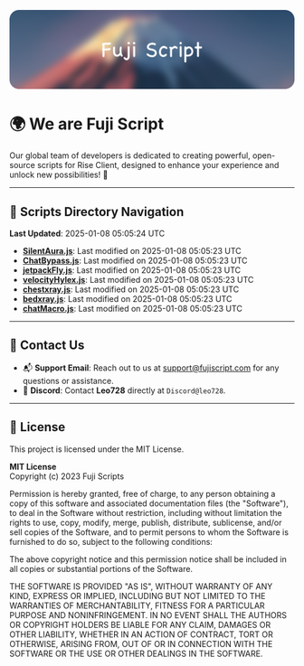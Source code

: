 ![Banner](.github/b.webp)

# 🌍 **We are Fuji Script**

Our global team of developers is dedicated to creating powerful, open-source scripts for Rise Client, designed to enhance your experience and unlock new possibilities! 🌟

---
<!-- SCRIPTS_NAVIGATION_START -->
## 📂 **Scripts Directory Navigation**

**Last Updated**: 2025-01-08 05:05:24 UTC

- **[SilentAura.js](scripts/SilentAura.js)**: Last modified on 2025-01-08 05:05:23 UTC
- **[ChatBypass.js](scripts/ChatBypass.js)**: Last modified on 2025-01-08 05:05:23 UTC
- **[jetpackFly.js](scripts/jetpackFly.js)**: Last modified on 2025-01-08 05:05:23 UTC
- **[velocityHylex.js](scripts/velocityHylex.js)**: Last modified on 2025-01-08 05:05:23 UTC
- **[chestxray.js](scripts/chestxray.js)**: Last modified on 2025-01-08 05:05:23 UTC
- **[bedxray.js](scripts/bedxray.js)**: Last modified on 2025-01-08 05:05:23 UTC
- **[chatMacro.js](scripts/chatMacro.js)**: Last modified on 2025-01-08 05:05:23 UTC

<!-- SCRIPTS_NAVIGATION_END -->

---

## 💬 **Contact Us**  
- 📬 **Support Email**: Reach out to us at [support@fujiscript.com](mailto:support@fujiscript.com) for any questions or assistance.  
- 💬 **Discord**: Contact **Leo728** directly at `Discord@leo728`.

---

## 📜 **License**

This project is licensed under the MIT License.  

**MIT License**  
Copyright (c) 2023 Fuji Scripts  

Permission is hereby granted, free of charge, to any person obtaining a copy of this software and associated documentation files (the "Software"), to deal in the Software without restriction, including without limitation the rights to use, copy, modify, merge, publish, distribute, sublicense, and/or sell copies of the Software, and to permit persons to whom the Software is furnished to do so, subject to the following conditions:  

The above copyright notice and this permission notice shall be included in all copies or substantial portions of the Software.  

THE SOFTWARE IS PROVIDED "AS IS", WITHOUT WARRANTY OF ANY KIND, EXPRESS OR IMPLIED, INCLUDING BUT NOT LIMITED TO THE WARRANTIES OF MERCHANTABILITY, FITNESS FOR A PARTICULAR PURPOSE AND NONINFRINGEMENT. IN NO EVENT SHALL THE AUTHORS OR COPYRIGHT HOLDERS BE LIABLE FOR ANY CLAIM, DAMAGES OR OTHER LIABILITY, WHETHER IN AN ACTION OF CONTRACT, TORT OR OTHERWISE, ARISING FROM, OUT OF OR IN CONNECTION WITH THE SOFTWARE OR THE USE OR OTHER DEALINGS IN THE SOFTWARE.  
